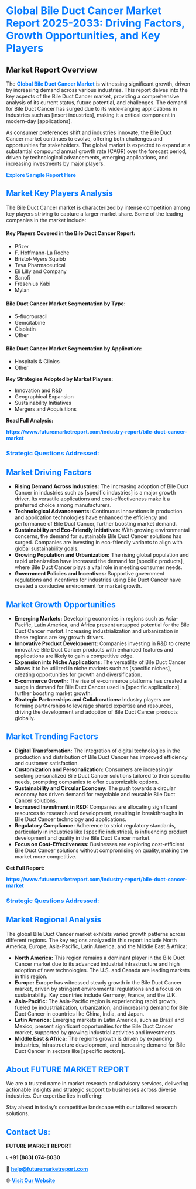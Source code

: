 <h1 style="color: #007BFF;">Global Bile Duct Cancer Market Report 2025-2033: Driving Factors, Growth Opportunities, and Key Players</h1>

<section id="overview">
<h2>Market Report Overview</h2>
<p>The <a href="https://www.futuremarketreport.com/industry-report/bile-duct-cancer-market" style="color: #007BFF; text-decoration: none;"><strong>Global Bile Duct Cancer Market</strong></a> is witnessing significant growth, driven by increasing demand across various industries. This report delves into the key aspects of the Bile Duct Cancer market, providing a comprehensive analysis of its current status, future potential, and challenges. The demand for Bile Duct Cancer has surged due to its wide-ranging applications in industries such as [insert industries], making it a critical component in modern-day [applications].</p>
<p>As consumer preferences shift and industries innovate, the Bile Duct Cancer market continues to evolve, offering both challenges and opportunities for stakeholders. The global market is expected to expand at a substantial compound annual growth rate (CAGR) over the forecast period, driven by technological advancements, emerging applications, and increasing investments by major players.</p>
</section>

<section id="overview">
<p><a href="https://www.futuremarketreport.com/request-sample/reportId=48865" style="color: #007BFF; text-decoration: none;"><strong>Explore Sample Report Here</strong></a></p>
</section>

<section id="key-players">
<h2 style="color: #007BFF;">Market Key Players Analysis</h2>
<p>The Bile Duct Cancer market is characterized by intense competition among key players striving to capture a larger market share. Some of the leading companies in the market include:</p>
<h4>Key Players Covered in the Bile Duct Cancer Report:</h4>
<ul><li>Pfizer</li><li>F. Hoffmann-La Roche</li><li>Bristol-Myers Squibb</li><li>Teva Pharmaceutical</li><li>Eli Lilly and Company</li><li>Sanofi</li><li>Fresenius Kabi</li><li>Mylan</li></ul>
<h4>Bile Duct Cancer Market Segmentation by Type:</h4>
<ul><li>5-fluorouracil</li><li>Gemcitabine</li><li>Cisplatin</li><li>Other</li></ul>

<h4>Bile Duct Cancer Market Segmentation by Application:</h4>
<ul><li>Hospitals &amp; Clinics</li><li>Other</li></ul>
<p><strong>Key Strategies Adopted by Market Players:</strong></p>
<ul>
<li>Innovation and R&D</li>
<li>Geographical Expansion</li>
<li>Sustainability Initiatives</li>
<li>Mergers and Acquisitions</li>
</ul>
</section>

<section>
<p><strong>Read Full Analysis: </strong></p><a href="https://www.futuremarketreport.com/industry-report/bile-duct-cancer-market" style="color: #007BFF; text-decoration: none;"><strong>https://www.futuremarketreport.com/industry-report/bile-duct-cancer-market</strong></a>
<h3 style="color: #007BFF;">Strategic Questions Addressed:</h3>
</section>

<section id="driving-factors">
<h2 style="color: #007BFF;">Market Driving Factors</h2>
<ul>
<li><strong>Rising Demand Across Industries:</strong> The increasing adoption of Bile Duct Cancer in industries such as [specific industries] is a major growth driver. Its versatile applications and cost-effectiveness make it a preferred choice among manufacturers.</li>
<li><strong>Technological Advancements:</strong> Continuous innovations in production and application technologies have enhanced the efficiency and performance of Bile Duct Cancer, further boosting market demand.</li>
<li><strong>Sustainability and Eco-Friendly Initiatives:</strong> With growing environmental concerns, the demand for sustainable Bile Duct Cancer solutions has surged. Companies are investing in eco-friendly variants to align with global sustainability goals.</li>
<li><strong>Growing Population and Urbanization:</strong> The rising global population and rapid urbanization have increased the demand for [specific products], where Bile Duct Cancer plays a vital role in meeting consumer needs.</li>
<li><strong>Government Policies and Incentives:</strong> Supportive government regulations and incentives for industries using Bile Duct Cancer have created a conducive environment for market growth.</li>
</ul>
</section>

<section id="growth-opportunities">
<h2 style="color: #007BFF;">Market Growth Opportunities</h2>
<ul>
<li><strong>Emerging Markets:</strong> Developing economies in regions such as Asia-Pacific, Latin America, and Africa present untapped potential for the Bile Duct Cancer market. Increasing industrialization and urbanization in these regions are key growth drivers.</li>
<li><strong>Innovative Product Development:</strong> Companies investing in R&D to create innovative Bile Duct Cancer products with enhanced features and applications are likely to gain a competitive edge.</li>
<li><strong>Expansion into Niche Applications:</strong> The versatility of Bile Duct Cancer allows it to be utilized in niche markets such as [specific niches], creating opportunities for growth and diversification.</li>
<li><strong>E-commerce Growth:</strong> The rise of e-commerce platforms has created a surge in demand for Bile Duct Cancer used in [specific applications], further boosting market growth.</li>
<li><strong>Strategic Partnerships and Collaborations:</strong> Industry players are forming partnerships to leverage shared expertise and resources, driving the development and adoption of Bile Duct Cancer products globally.</li>
</ul>
</section>

<section id="trending-factors">
<h2 style="color: #007BFF;">Market Trending Factors</h2>
<ul>
<li><strong>Digital Transformation:</strong> The integration of digital technologies in the production and distribution of Bile Duct Cancer has improved efficiency and customer satisfaction.</li>
<li><strong>Customization and Personalization:</strong> Consumers are increasingly seeking personalized Bile Duct Cancer solutions tailored to their specific needs, prompting companies to offer customizable options.</li>
<li><strong>Sustainability and Circular Economy:</strong> The push towards a circular economy has driven demand for recyclable and reusable Bile Duct Cancer solutions.</li>
<li><strong>Increased Investment in R&D:</strong> Companies are allocating significant resources to research and development, resulting in breakthroughs in Bile Duct Cancer technology and applications.</li>
<li><strong>Regulatory Compliance:</strong> Adherence to strict regulatory standards, particularly in industries like [specific industries], is influencing product development and quality in the Bile Duct Cancer market.</li>
<li><strong>Focus on Cost-Effectiveness:</strong> Businesses are exploring cost-efficient Bile Duct Cancer solutions without compromising on quality, making the market more competitive.</li>
</ul>
</section>

<section>
<p><strong>Get Full Report: </strong></p><a href="https://www.futuremarketreport.com/industry-report/bile-duct-cancer-market" style="color: #007BFF; text-decoration: none;"><strong>https://www.futuremarketreport.com/industry-report/bile-duct-cancer-market</strong></a>
<h3 style="color: #007BFF;">Strategic Questions Addressed:</h3>
</section>


<section id="regional-analysis">
<h2 style="color: #007BFF;">Market Regional Analysis</h2>
<p>The global Bile Duct Cancer market exhibits varied growth patterns across different regions. The key regions analyzed in this report include North America, Europe, Asia-Pacific, Latin America, and the Middle East & Africa:</p>
<ul>
<li><strong>North America:</strong> This region remains a dominant player in the Bile Duct Cancer market due to its advanced industrial infrastructure and high adoption of new technologies. The U.S. and Canada are leading markets in this region.</li>
<li><strong>Europe:</strong> Europe has witnessed steady growth in the Bile Duct Cancer market, driven by stringent environmental regulations and a focus on sustainability. Key countries include Germany, France, and the U.K.</li>
<li><strong>Asia-Pacific:</strong> The Asia-Pacific region is experiencing rapid growth, fueled by industrialization, urbanization, and increasing demand for Bile Duct Cancer in countries like China, India, and Japan.</li>
<li><strong>Latin America:</strong> Emerging markets in Latin America, such as Brazil and Mexico, present significant opportunities for the Bile Duct Cancer market, supported by growing industrial activities and investments.</li>
<li><strong>Middle East & Africa:</strong> The region’s growth is driven by expanding industries, infrastructure development, and increasing demand for Bile Duct Cancer in sectors like [specific sectors].</li>
</ul>
</section>

<footer>
<h2 style="color: #007BFF;">About FUTURE MARKET REPORT</h2>
<p>We are a trusted name in market research and advisory services, delivering actionable insights and strategic support to businesses across diverse industries. Our expertise lies in offering:</p>

<p>Stay ahead in today’s competitive landscape with our tailored research solutions.</p>

<h2 style="color: #007BFF;">Contact Us:</h2>
<p><strong>FUTURE MARKET REPORT</strong></p>
<p>📞 <strong>+91 (883) 074-8030</strong></p>
<p>📧 <strong><a href="mailto:help@futuremarketreport.com" style="color: #007BFF;">help@futuremarketreport.com</a></strong></p>
<p>🌐 <strong><a href="https://www.futuremarketreport.com/" style="color: #007BFF;">Visit Our Website</a></strong></p>
</footer>